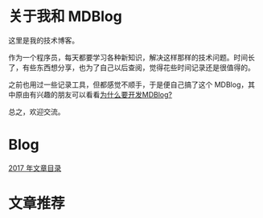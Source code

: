 # 关于我和 MDBlog

这里是我的技术博客。

作为一个程序员，每天都要学习各种新知识，解决这样那样的技术问题。时间长了，有些东西想分享，也为了自己以后查阅，觉得花些时间记录还是很值得的。

之前也用过一些记录工具，但都感觉不顺手，于是便自己搞了这个 MDBlog，其中原由有兴趣的朋友可以看看[为什么要开发MDBlog?](/blog/2017/12/为什么要开发mdblog.md)

总之，欢迎交流。

# Blog

[2017 年文章目录](/blog/2017/index.md)

# 文章推荐
